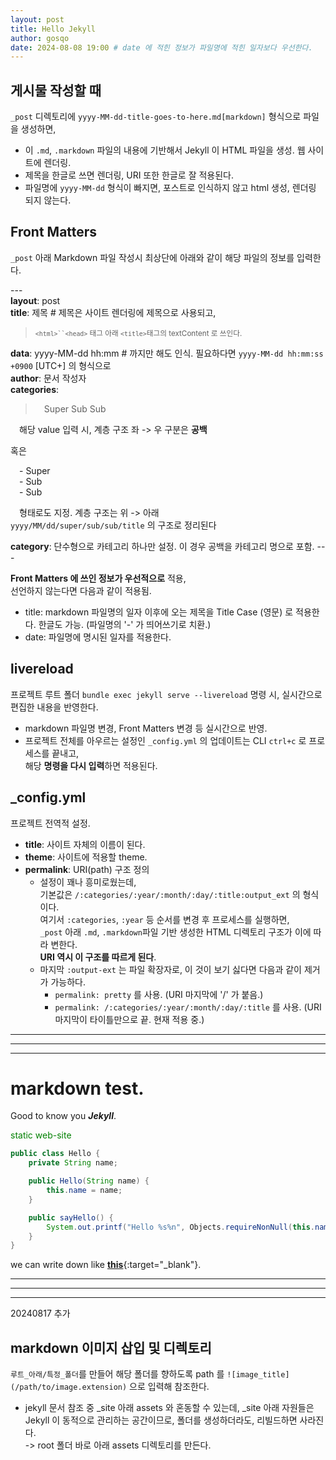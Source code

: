 ```yaml
---
layout: post
title: Hello Jekyll
author: gosqo
date: 2024-08-08 19:00 # date 에 적힌 정보가 파일명에 적힌 일자보다 우선한다.
---
```


게시물 작성할 때
---

`_post` 디렉토리에 `yyyy-MM-dd-title-goes-to-here.md[markdown]` 형식으로 파일을 생성하면,   
* 이 `.md`, `.markdown` 파일의 내용에 기반해서 Jekyll 이 HTML 파일을 생성. 웹 사이트에 렌더링.   
* 제목을 한글로 쓰면 렌더링, URI 또한 한글로 잘 적용된다.
* 파일명에 `yyyy-MM-dd` 형식이 빠지면, 포스트로 인식하지 않고 html 생성, 렌더링 되지 않는다.

Front Matters
---

`_post` 아래 Markdown 파일 작성시 최상단에 아래와 같이 해당 파일의 정보를 입력한다.   

\-\-\-   
**layout**: post   
**title**: 제목 # 제목은 사이트 렌더링에 제목으로 사용되고, 
><small>`<html>``<head>` 태그 아래 `<title>`태그의 textContent 로 쓰인다.</small>   

**data**: yyyy-MM-dd hh:mm # 까지만 해도 인식. 필요하다면 `yyyy-MM-dd hh:mm:ss +0900` [UTC+] 의 형식으로   
**author**: 문서 작성자   
**categories**:   
> &emsp;Super Sub Sub

&emsp;해당 value 입력 시, 계층 구조 좌 -> 우 구분은 **공백**

혹은
>
&emsp;\- Super   
&emsp;\- Sub   
&emsp;\- Sub   

&emsp;형태로도 지정. 계층 구조는 위 -> 아래   
`yyyy/MM/dd/super/sub/sub/title` 의 구조로 정리된다

**category**: 단수형으로 카테고리 하나만 설정. 이 경우 공백을 카테고리 명으로 포함.
\-\-\-   

**Front Matters 에 쓰인 정보가 우선적으로** 적용,   
선언하지 않는다면 다음과 같이 적용됨.
* title: markdown 파일명의 일자 이후에 오는 제목을 Title Case (영문) 로 적용한다. 한글도 가능. (파일명의 '-' 가 띄어쓰기로 치환.)
* date: 파일명에 명시된 일자를 적용한다.

livereload
---
프로젝트 루트 폴더 `bundle exec jekyll serve --livereload` 명령 시, 실시간으로 편집한 내용을 반영한다. 
* markdown 파일명 변경, Front Matters 변경 등 실시간으로 반영.
* 프로젝트 전체를 아우르는 설정인 `_config.yml` 의 업데이트는 CLI `ctrl+c` 로 프로세스를 끝내고,   
해당 **명령을 다시 입력**하면 적용된다.

_config.yml
---

프로젝트 전역적 설정.
* **title**: 사이트 자체의 이름이 된다.
* **theme**: 사이트에 적용할 theme.
* **permalink**: URI(path) 구조 정의   
  * 설정이 꽤나 흥미로웠는데,   
  기본값은 `/:categories/:year/:month/:day/:title:output_ext` 의 형식이다.   
  여기서 `:categories`, `:year` 등 순서를 변경 후 프로세스를 실행하면,   
  `_post` 아래 `.md`, `.markdown`파일 기반 생성한 HTML 디렉토리 구조가 이에 따라 변한다.   
  **URI 역시 이 구조를 따르게 된다**.   
  * 마지막 `:output-ext` 는 파일 확장자로, 이 것이 보기 싫다면 다음과 같이 제거가 가능하다.   
    * `permalink: pretty` 를 사용. (URI 마지막에 '/' 가 붙음.)
    * `permalink: /:categories/:year/:month/:day/:title` 를 사용. (URI 마지막이 타이틀만으로 끝. 현재 적용 중.)

---
---
---

# markdown test.

Good to know you ***Jekyll***.   

<p style="color:green;">static web-site</p>

```java
public class Hello {
    private String name;

    public Hello(String name) {
        this.name = name;
    }

    public sayHello() {
        System.out.printf("Hello %s%n", Objects.requireNonNull(this.name));
    }
}
```

we can write down like [**this**](https://www.markdownguide.org/cheat-sheet/#basic-syntax){:target="_blank"}.

---
---
---

20240817 추가   

markdown 이미지 삽입 및 디렉토리
---

`루트_아래/특정_폴더`를 만들어 해당 폴더를 향하도록 path 를 `![image_title](/path/to/image.extension)` 으로 입력해 참조한다.
* jekyll 문서 참조 중 _site 아래 assets 와 혼동할 수 있는데, _site 아래 자원들은 Jekyll 이 동적으로 관리하는 공간이므로, 폴더를 생성하더라도, 리빌드하면 사라진다.   
-> root 폴더 바로 아래 assets 디렉토리를 만든다.

